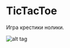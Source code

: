 # TicTacToe
 Игра крестики нолики.

![alt tag](https://sun9-52.userapi.com/impg/hm8AgferOB-uKw3EdE80JXm9Eosj87dXGC_Agw/SpTiFhAhDCA.jpg?size=720x1440&quality=96&sign=c0b0141a652c61e9aec927c7d4f6ceaf&type=album)
